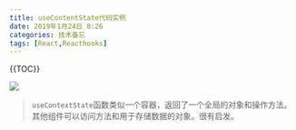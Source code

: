 ```yaml
---
title: useContentState代码实例
date: 2019年1月24日 8:26
categories: 技术备忘
tags: [React,Reacthooks]
---
```

{{TOC}}

![](https://ws1.sinaimg.cn/large/006tNc79gy1fzhdlyplzaj30u00v343a.jpg)

> `useContextState`函数类似一个容器，返回了一个全局的对象和操作方法。其他组件可以访问方法和用于存储数据的对象。很有启发。




